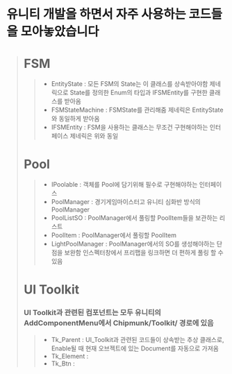 # 유니티 개발을 하면서 자주 사용하는 코드들을 모아놓았습니다
> # FSM
>> * EntityState : 모든 FSM의 State는 이 클래스를 상속받아야함
>>                 제네릭으로 State를 정의한 Enum의 타입과 IFSMEntity를 구현한 클래스를 받아옴
>> * FSMStateMachine : FSMState를 관리해줌
>>                     제네릭은 EntityState와 동일하게 받아옴
>> * IFSMEntity : FSM을 사용하는 클래스는 무조건 구현해야하는 인터페이스
>>                제네릭은 위와 동일
> # Pool
>> * IPoolable : 객체를 Pool에 담기위해 필수로 구현해야하는 인터페이스
>> * PoolManager : 경기게임마이스터고 유니티 심화반 방식의 PoolManager
>> * PoolListSO : PoolManager에서 풀링할 PoolItem들을 보관하는 리스트
>> * PoolItem : PoolManager에서 풀링할 PoolItem
>> * LightPoolManager : PoolManager에서의 SO를 생성해야하는 단점을 보완함 
>>                      인스펙터창에서 프리팹을 링크하면 더 편하게 풀링 할 수 있음
> # UI Toolkit
> ### UI Toolkit과 관련된 컴포넌트는 모두 유니티의 AddComponentMenu에서 Chipmunk/Toolkit/ 경로에 있음
>> * Tk_Parent : UI_Toolkit과 관련된 코드들이 상속받는 추상 클래스로,
>>               Enable될 때 현재 오브젝트에 있는 Document를 자동으로 가져옴
>> * Tk_Element : 
>> * Tk_Btn : 
>